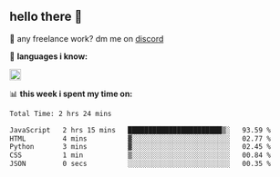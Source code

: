 ## hello there 👋

💼 any freelance work? dm me on [discord](https://discord.com/users/577571414186393661/)

🌸 **languages ​i know:**  

<img height="20" src="https://skillicons.dev/icons?i=js,ts,html,css,php,py,java&perline=50">

📊 **this week i spent my time on:**
<!--START_SECTION:waka-->

```txt
Total Time: 2 hrs 24 mins

JavaScript   2 hrs 15 mins   ███████████████████████▒░   93.59 %
HTML         4 mins          ▓░░░░░░░░░░░░░░░░░░░░░░░░   02.77 %
Python       3 mins          ▓░░░░░░░░░░░░░░░░░░░░░░░░   02.45 %
CSS          1 min           ▒░░░░░░░░░░░░░░░░░░░░░░░░   00.84 %
JSON         0 secs          ░░░░░░░░░░░░░░░░░░░░░░░░░   00.35 %
```

<!--END_SECTION:waka-->
